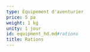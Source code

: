 ```yaml
---
type: Équipement d'aventurier
price: 5 pa
weight: 1 kg
unity: 1 jour
id: equipment_hd.md#rations
title: Rations
---
```


